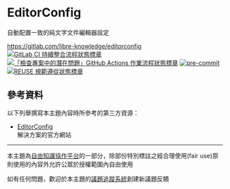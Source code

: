 # EditorConfig

自動配置一致的純文字文件編輯器設定

<https://gitlab.com/libre-knowledge/editorconfig>  
[![GitLab CI 持續整合流程狀態標章](https://gitlab.com/libre-knowledge/editorconfig/badges/main/pipeline.svg?ignore_skipped=true "點擊查看 GitLab CI 持續整合流程的運行狀態")](https://gitlab.com/libre-knowledge/editorconfig/-/commits/main) [![「檢查專案中的潛在問題」GitHub Actions 作業流程狀態標章](https://github.com/libre-knowledge/editorconfig/actions/workflows/check-potential-problems.yml/badge.svg "本專案使用 GitHub Actions 自動化檢查專案中的潛在問題")](https://github.com/libre-knowledge/editorconfig/actions/workflows/check-potential-problems.yml) [![pre-commit](https://img.shields.io/badge/pre--commit-enabled-brightgreen?logo=pre-commit&logoColor=white "本專案使用 pre-commit 檢查專案中的潛在問題")](https://github.com/pre-commit/pre-commit) [![REUSE 規範遵從狀態標章](https://api.reuse.software/badge/gitlab.com/libre-knowledge/editorconfig "本專案遵從 REUSE 規範降低軟體授權合規成本")](https://api.reuse.software/info/gitlab.com/libre-knowledge/editorconfig)

<!--
## 基本概念

以下列舉本主題相關的基本概念說明資源：

（待補）

## 解決方案

以下列舉本主題相關的解決方案：

（待補）

## 子主題

以下列舉本主題相關的主題：

-->

## 參考資料

以下列舉撰寫本主題內容時所參考的第三方資源：

* [EditorConfig](https://editorconfig.org/)  
  解決方案的官方網站

---

本主題為[自由知識協作平台](https://gitlab.com/libre-knowledge/libre-knowledge)的一部分，除部份特別標註之經合理使用(fair use)原則使用的內容外允許公眾於授權範圍內自由使用

如有任何問題，歡迎於本主題的[議題追蹤系統](https://gitlab.com/libre-knowledge/editorconfig/-/issues)創建新議題反饋
